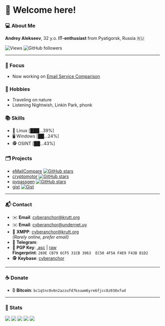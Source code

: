 <div align="left">

# 👋 Welcome here!

### 💻 About Me 

**Andrey Alekseev**, 32 y.o. **IT-enthusiast** from Pyatigorsk, Russia 🇷🇺

![Views](https://komarev.com/ghpvc/?username=cyberanchor&color=brightgreen)
![GitHub followers](https://img.shields.io/github/followers/cyberanchor?style=plastic&color=brightgreen)

---

### 🚀 Focus 
- Now working on [Email Service Comparison](https://github.com/cyberanchor/eMailCompare)

### 🌴 Hobbies 
- Traveling on nature
- Listening Nightwish, Linkin Park, phonk

### 📚 Skills 
- 🐧 Linux [███...39%]
- 🖥️ Windows [██...24%]
- 🕵️ OSINT [██...43%]


### 🗂️ Projects
- [eMailCompare](https://github.com/cyberanchor/eMailCompare) [![GitHub stars](https://img.shields.io/github/stars/cyberanchor/eMailCompare)](https://github.com/cyberanchor/eMailCompare/stargazers)
- [cryptomotor](https://github.com/cyberanchor/cryptomotor) [![GitHub stars](https://img.shields.io/github/stars/cyberanchor/cryptomotor)](https://github.com/cyberanchor/cryptomotor/stargazers)
- [pypassgen](https://github.com/cyberanchor/pypassgen) [![GitHub stars](https://img.shields.io/github/stars/cyberanchor/pypassgen)](https://github.com/cyberanchor/pypassgen/stargazers)
- [gist](https://gist.github.com/cyberanchor) [![Gist](https://img.shields.io/badge/-Gists-000000)](https://gist.github.com/cyberanchor)

---

### 📬 Contact

- ✉️ **Email**: [cyberanchor@krutt.org](mailto:cyberanchor@krutt.org)
- ✉️ **Email**: [cyberanchor@undernet.uy](mailto:cyberanchor@undernet.uy)
- 💬 **XMPP**: [cyberanchor@krutt.org](xmpp:cyberanchor@krutt.org)  
  *(Rarely online, prefer email)*
- 📲 **Telegram**: []()
- 🔑 **PGP Key**: [.asc](https://github.com/cyberanchor/cyberanchor/blob/main/public-key.asc) | [raw](https://raw.githubusercontent.com/cyberanchor/cyberanchor/refs/heads/main/public-key.asc)  
  **Fingerprint**: `269E CB79 6CF5 31CB 3963  EC50 4F5A F4E9 F43B B1D2`
- 🕵️ **Keybase**: [cyberanchor](https://keybase.io/cyberanchor)

---

### ☕ Donate

- ₿ **Bitcoin**: `bc1qtnc0v6n2azzufd7ksuwm6yre6fjcc8z030xfud`

---

### 📝 Stats

![](https://github-profile-summary-cards.vercel.app/api/cards/profile-details?username=cyberanchor&theme=solarized_dark)
![](https://github-profile-summary-cards.vercel.app/api/cards/most-commit-language?username=cyberanchor&theme=solarized_dark)
![](https://github-profile-summary-cards.vercel.app/api/cards/repos-per-language?username=cyberanchor&theme=solarized_dark)
![](https://github-profile-summary-cards.vercel.app/api/cards/stats?username=cyberanchor&theme=solarized_dark)
![](https://github-profile-summary-cards.vercel.app/api/cards/productive-time?username=cyberanchor&theme=solarized_dark)

</div>
